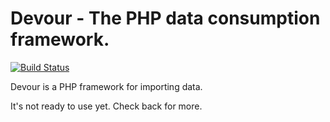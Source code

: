 Devour - The PHP data consumption framework.
============================================

[![Build Status](https://secure.travis-ci.org/Seldaek/monolog.png)](http://travis-ci.org/Seldaek/monolog)

Devour is a PHP framework for importing data.

It's not ready to use yet. Check back for more.
